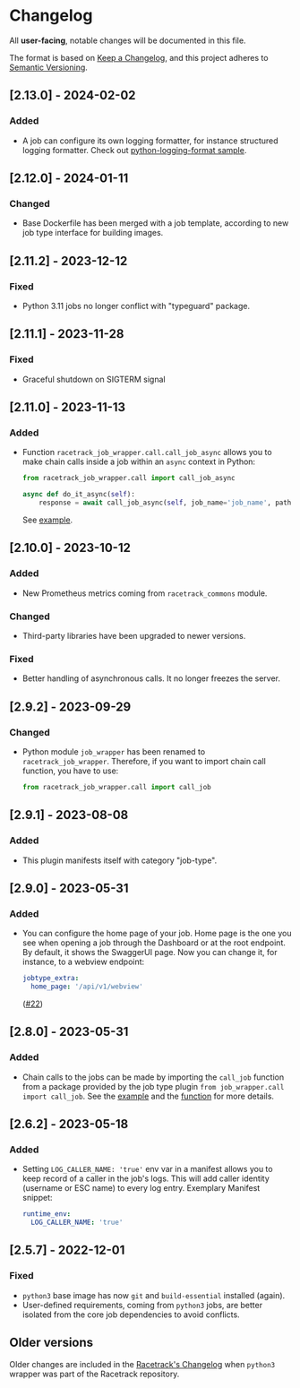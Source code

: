 # Changelog
All **user-facing**, notable changes will be documented in this file.

The format is based on [Keep a Changelog](https://keepachangelog.com/en/1.0.0/),
and this project adheres to [Semantic Versioning](https://semver.org/spec/v2.0.0.html).

## [2.13.0] - 2024-02-02
### Added
- A job can configure its own logging formatter, for instance structured logging formatter.
  Check out [python-logging-format sample](../sample/python-logging-format).

## [2.12.0] - 2024-01-11
### Changed
- Base Dockerfile has been merged with a job template,
  according to new job type interface for building images. 

## [2.11.2] - 2023-12-12
### Fixed
- Python 3.11 jobs no longer conflict with "typeguard" package.

## [2.11.1] - 2023-11-28
### Fixed
- Graceful shutdown on SIGTERM signal

## [2.11.0] - 2023-11-13
### Added
- Function `racetrack_job_wrapper.call.call_job_async` allows you to make chain calls inside a job
  within an `async` context in Python:
  ```python
  from racetrack_job_wrapper.call import call_job_async
  
  async def do_it_async(self):
      response = await call_job_async(self, job_name='job_name', path='/api/v1/perform', payload={}, version='latest')
  ```
  See [example](../sample/python-chain/entrypoint.py).

## [2.10.0] - 2023-10-12
### Added
- New Prometheus metrics coming from `racetrack_commons` module.

### Changed
- Third-party libraries have been upgraded to newer versions.

### Fixed
- Better handling of asynchronous calls. It no longer freezes the server.
  
## [2.9.2] - 2023-09-29
### Changed
- Python module `job_wrapper` has been renamed to `racetrack_job_wrapper`.
  Therefore, if you want to import chain call function, you have to use:
  ```python
  from racetrack_job_wrapper.call import call_job
  ```

## [2.9.1] - 2023-08-08
### Added
- This plugin manifests itself with category "job-type".

## [2.9.0] - 2023-05-31
### Added
- You can configure the home page of your job.
  Home page is the one you see when opening a job through the Dashboard or at the root endpoint.
  By default, it shows the SwaggerUI page. Now you can change it, for instance, to a webview endpoint:
  ```yaml
  jobtype_extra:
    home_page: '/api/v1/webview'
  ```
  ([#22](https://github.com/TheRacetrack/plugin-python-job-type/issues/22))

## [2.8.0] - 2023-05-31
### Added
- Chain calls to the jobs can be made by importing the `call_job` function from a package provided by the job type plugin
  `from job_wrapper.call import call_job`.
  See the [example](../sample/python-chain/entrypoint.py) and
  the [function](../src/python_wrapper/job_wrapper/call.py) for more details.

## [2.6.2] - 2023-05-18
### Added
- Setting `LOG_CALLER_NAME: 'true'` env var in a manifest allows you
  to keep record of a caller in the job's logs.
  This will add caller identity (username or ESC name) to every log entry.
  Exemplary Manifest snippet:
  ```yaml
  runtime_env:
    LOG_CALLER_NAME: 'true'
  ```

## [2.5.7] - 2022-12-01
### Fixed
- `python3` base image has now `git` and `build-essential` installed (again).
- User-defined requirements, coming from `python3` jobs,
  are better isolated from the core job dependencies to avoid conflicts.

## Older versions
Older changes are included in the [Racetrack's Changelog](https://github.com/TheRacetrack/racetrack/blob/master/docs/CHANGELOG.md)
when `python3` wrapper was part of the Racetrack repository.
